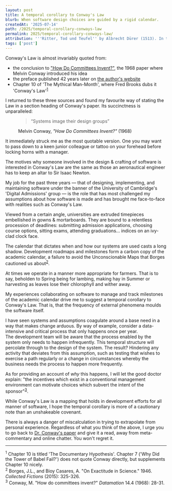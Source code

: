 ```yaml
---
layout: post
title: A temporal corollary to Conway's Law
blurb: When software design choices are guided by a rigid calendar.
createdAt: '2025-07-14'
path: /2025/temporal-corollary-conways-law
permalink: 2025/temporal-corollary-conways-law/
attribution: '''Ritter, Tod und Teufel'' by Albrecht Dürer (1513). In the public domain.'
tags: ['post']
---
```


<!-- markdownlint-disable MD013 line-length -->
<!-- markdownlint-disable MD033 no-inline-html -->

Conway's Law is almost invariably quoted from:

- the conclusion to <a href="https://www.melconway.com/Home/pdf/committees.pdf" target="_blank">"How Do Committees Invent?"</a>, the 1968 paper where Melvin Conway introduced his idea
- the preface published 42 years later on <a href="https://www.melconway.com/Home/Committees_Paper.html" target="_blank"> the author's website</a>  
- Chapter 10 of 'The Mythical Man-Month', where Fred Brooks dubs it 'Conway's Law'<sup><a href="#footnote-1">1</a></sup>

I returned to these three sources and found my favourite way of stating the Law in a
section heading of Conway's paper. Its succinctness is unparalleled:

<figure class="rounded-end bg-info-subtle ps-2 border border-4 border-info border-top-0 border-end-0 border-bottom-0">
  <blockquote class="blockquote">
    <p>“Systems image their design groups”</p>
  </blockquote>
  <figcaption class="blockquote-footer">
    Melvin Conway, <cite title="Source Title">"How Do Committees Invent?"</cite> (1968)
  </figcaption>
</figure>

It immediately struck me as the most quotable version. One you may want to pass down to a
keen junior colleague or tattoo on your forehead before locking horns with a manager.

The motives why someone involved in the design & crafting of software is interested in
Conway's Law are the same as those an aeronautical engineer has to keep an altar to Sir
Isaac Newton.

My job for the past three years — that of designing, implementing, and maintaining software
under the banner of the University of Cambridge's 'Digital Admissions' group — is the role
that has most challenged my assumptions about how software is made and has brought me
face-to-face with realities such as Conway's Law.

Viewed from a certain angle, universities are extruded timepieces embellished in gowns &
mortarboards. They are bound to a relentless procession of deadlines: submitting admission
applications, choosing course options, sitting exams, attending graduations... indices on
an ivy-clad clock face.

The calendar that dictates when and how our systems are used casts a long shadow.
Development roadmaps and milestones form a carbon copy of the academic calendar,
a failure to avoid the Unconscionable Maps that Borges cautioned us about<sup><a href="#footnote-2">2</a></sup>.

At times we operate in a manner more appropriate for farmers. That is to say, beholden to
Spring being for lambing, making hay in Summer or harvesting as leaves lose their
chlorophyll and wither away.

My experiences collaborating on software to manage and track milestones of the academic
calendar drive me to suggest a temporal corollary to Conway's Law. That is, that the
frequency of external phenomena moulds the software itself.

I have seen systems and assumptions coagulate around a base need in a way that makes
change arduous. By way of example, consider a data-intensive and critical process that
only happens once per year.  
The development team will be aware that the process enabled by the system only needs to
happen infrequently. This temporal structure will percolate through to the design of the
system. The result? Hindering any activity that deviates from this assumption, such as
testing that wishes to exercise a path regularly or a change in circumstances whereby the
business needs the process to happen more frequently.

As for providing an account of <em>why</em> this happens, I will let the good doctor
explain: "the incentives which exist in a conventional management environment can motivate
choices which subvert the intent of the sponsor"<sup><a href="#footnote-3">3</a></sup>.

While Conway's Law is a mapping that holds in development efforts for all manner of
software, I hope the temporal corollary is more of a cautionary note than an unshakeable
covenant.

There is always a danger of miscalculation in trying to extrapolate from personal
experience. Regardless of what you think of the above, I urge you to go back to
<a href="https://www.melconway.com/Home/pdf/committees.pdf" target="_blank">Dr. Conway's paper</a>
and give it a read, away from meta-commentary and online chatter. You won't regret it.

---

<div id="footnote-1" class="pb-2">
    <sup>1</sup> Chapter 10 is titled 'The Documentary Hypothesis'. Chapter 7 ('Why Did
    the Tower of Babel Fail?') does not quote Conway directly, but supplements Chapter 10
    nicely.
</div>

<div id="footnote-2" class="pb-2">
    <sup>2</sup> Borges, J.L., and Bioy Casares, A. "On Exactitude in Science." 1946.
    <em>Collected Fictions</em> (2015): 325-326.
</div>

<div id="footnote-3" class="pb-2">
    <sup>3</sup> Conway, M. "How do committees invent?" <em>Datamation</em>
    14.4 (1968): 28-31.
</div>
